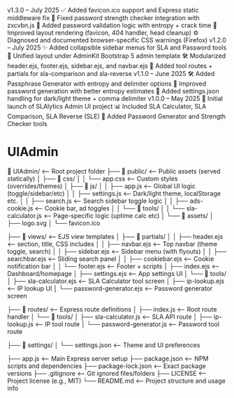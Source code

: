 v1.3.0 – July 2025
✅ Added favicon.ico support and Express static middleware fix
🔐 Fixed password strength checker integration with zxcvbn.js
🧪 Added password validation logic with entropy + crack time
🎨 Improved layout rendering (favicon, 404 handler, head cleanup)
⚙️ Diagnosed and documented browser-specific CSS warnings (Firefox)
v1.2.0 – July 2025
✨ Added collapsible sidebar menus for SLA and Password tools
🎨 Unified layout under AdminKit Bootstrap 5 admin template
🛠 Modularized header.ejs, footer.ejs, sidebar.ejs, and navbar.ejs
🚀 Added tool routes + partials for sla-comparison and sla-reverse
v1.1.0 – June 2025
🛠 Added Passphrase Generator with entropy and delimiter options
🔐 Improved password generation with better entropy estimates
🎯 Added settings.json handling for dark/light theme + comma delimiter
v1.0.0 – May 2025
🚀 Initial launch of SLAlytics Admin UI project
📊 Included SLA Calculator, SLA Comparison, SLA Reverse (SLE)
🔐 Added Password Generator and Strength Checker tools

# UIAdmin

📁 UIAdmin/                 <-- Root project folder
├── 📁 public/              <-- Public assets (served statically)
│   ├── 📁 css/
│   │   └── app.css         <-- Custom styles (overrides/themes)
│   ├── 📁 js/
│   │   ├── app.js          <-- Global UI logic (toggle/sidebar/etc)
│   │   ├── settings.js     <-- Dark/light theme, localStorage etc.
│   │   ├── search.js       <-- Search sidebar toggle logic
│   │   ├── ads-cookie.js   <-- Cookie bar, ad toggles
│   │   └── 📁 tools/
│   │       └── sla-calculator.js <-- Page-specific logic (uptime calc etc)
│   └── 📁 assets/
│       ├── logo.svg
│       └── favicon.ico

├── 📁 views/               <-- EJS view templates
│   ├── 📁 partials/
│   │   ├── header.ejs      <-- <head> section, title, CSS includes
│   │   ├── navbar.ejs      <-- Top navbar (theme toggle, search)
│   │   ├── sidebar.ejs     <-- Sidebar menu (with flyouts)
│   │   ├── searchbar.ejs   <-- Sliding search panel
│   │   ├── cookiebar.ejs   <-- Cookie notification bar
│   │   └── footer.ejs      <-- Footer + scripts
│   ├── index.ejs           <-- Dashboard/homepage
│   ├── settings.ejs        <-- App settings UI
│   └── 📁 tools/
│       ├── sla-calculator.ejs  <-- SLA Calculator tool screen
│       ├── ip-lookup.ejs       <-- IP lookup UI
│       └── password-generator.ejs <-- Password generator screen

├── 📁 routes/              <-- Express route definitions
│   ├── index.js            <-- Root route handler
│   └── 📁 tools/
│       ├── sla-calculator.js  <-- SLA API route
│       ├── ip-lookup.js       <-- IP tool route
│       └── password-generator.js <-- Password tool route

├── 📁 settings/
│   └── settings.json       <-- Theme and UI preferences

├── app.js                 <-- Main Express server setup
├── package.json           <-- NPM scripts and dependencies
├── package-lock.json      <-- Exact package versions
├── .gitignore             <-- Git ignored files/folders
├── LICENSE                <-- Project license (e.g., MIT)
└── README.md              <-- Project structure and usage info

